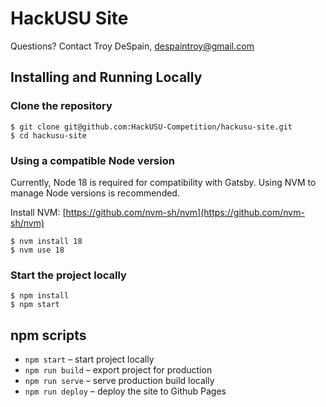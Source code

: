 # HackUSU Site

Questions?
Contact Troy DeSpain, despaintroy@gmail.com

## Installing and Running Locally

### Clone the repository

    $ git clone git@github.com:HackUSU-Competition/hackusu-site.git
    $ cd hackusu-site

### Using a compatible Node version

Currently, Node 18 is required for compatibility with Gatsby. Using NVM to manage Node versions is recommended.

Install NVM: [https://github.com/nvm-sh/nvm](https://github.com/nvm-sh/nvm)

    $ nvm install 18
    $ nvm use 18

### Start the project locally

    $ npm install
    $ npm start

## npm scripts

- `npm start` – start project locally
- `npm run build` – export project for production
- `npm run serve` – serve production build locally
- `npm run deploy` – deploy the site to Github Pages
